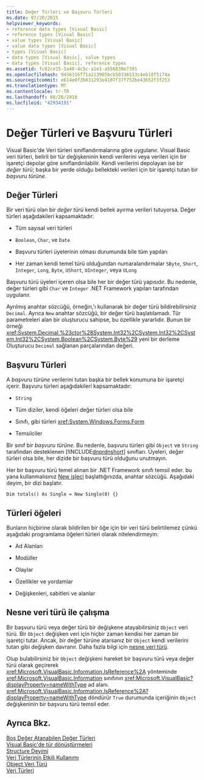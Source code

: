 ```yaml
---
title: Değer Türleri ve Başvuru Türleri
ms.date: 07/20/2015
helpviewer_keywords:
- reference data types [Visual Basic]
- reference types [Visual Basic]
- value types [Visual Basic]
- value data types [Visual Basic]
- types [Visual Basic]
- data types [Visual Basic], value types
- data types [Visual Basic], reference types
ms.assetid: fc82ce15-5a40-4c5c-a1e1-a556830e7391
ms.openlocfilehash: 9456316f71a213905bcb50336533c4e618f5174a
ms.sourcegitcommit: e614e0f3b031293e4107f37f752be43652f3f253
ms.translationtype: MT
ms.contentlocale: tr-TR
ms.lasthandoff: 08/26/2018
ms.locfileid: "42934191"
---
```

# <a name="value-types-and-reference-types"></a>Değer Türleri ve Başvuru Türleri
Visual Basic'de Veri türleri sınıflandırmalarına göre uygulanır. Visual Basic veri türleri, belirli bir tür değişkeninin kendi verilerini veya verileri için bir işaretçi depolar göre sınıflandırılabilir. Kendi verilerini depolayan ise bir *değer türü*; başka bir yerde olduğu bellekteki verileri için bir işaretçi tutan bir *başvuru türüne*.  
  
## <a name="value-types"></a>Değer Türleri  
 Bir veri türü olan bir *değer türü* kendi bellek ayırma verileri tutuyorsa. Değer türleri aşağıdakileri kapsamaktadır:  
  
-   Tüm sayısal veri türleri  
  
-   `Boolean`, `Char`, ve `Date`  
  
-   Başvuru türleri üyelerinin olması durumunda bile tüm yapıları  
  
-   Her zaman kendi temel türü olduğundan numaralandırmalar `SByte`, `Short`, `Integer`, `Long`, `Byte`, `UShort`, `UInteger`, veya `ULong`  
  
 Başvuru türü üyeleri içeren olsa bile her bir değer türü yapısıdır. Bu nedenle, değer türleri gibi `Char` ve `Integer` .NET Framework yapıları tarafından uygulanır.  
  
 Ayrılmış anahtar sözcüğü, örneğin,'ı kullanarak bir değer türü bildirebilirsiniz `Decimal`. Ayrıca `New` anahtar sözcüğü, bir değer türü başlatılamadı. Tür parametreleri alan bir oluşturucu sahipse, bu özellikle yararlıdır. Bunun bir örneği <xref:System.Decimal.%23ctor%28System.Int32%2CSystem.Int32%2CSystem.Int32%2CSystem.Boolean%2CSystem.Byte%29> yeni bir derleme Oluşturucu `Decimal` sağlanan parçalarından değeri.  
  
## <a name="reference-types"></a>Başvuru Türleri  
 A *başvuru türüne* verilerini tutan başka bir bellek konumuna bir işaretçi içerir. Başvuru türleri aşağıdakileri kapsamaktadır:  
  
-   `String`  
  
-   Tüm diziler, kendi öğeleri değer türleri olsa bile  
  
-   Sınıfı, gibi türleri <xref:System.Windows.Forms.Form>  
  
-   Temsilciler  
  
 Bir sınıf bir *başvuru türüne*. Bu nedenle, başvuru türleri gibi `Object` ve `String` tarafından desteklenen [!INCLUDE[dnprdnshort](~/includes/dnprdnshort-md.md)] sınıfları. Üyeleri, değer türleri olsa bile, her dizide bir başvuru türü olduğunu unutmayın.  
  
 Her bir başvuru türü temel alınan bir .NET Framework sınıfı temsil eder. bu yana kullanmalısınız [New işleci](../../../../visual-basic/language-reference/operators/new-operator.md) başlattığınızda, anahtar sözcüğü. Aşağıdaki deyim, bir dizi başlatır.  
  
```  
Dim totals() As Single = New Single(8) {}  
```  
  
## <a name="elements-that-are-not-types"></a>Türleri öğeleri  
 Bunların hiçbirine olarak bildirilen bir öğe için bir veri türü belirtilemez çünkü aşağıdaki programlama öğeleri türleri olarak nitelendirmeyin:  
  
-   Ad Alanları  
  
-   Modüller  
  
-   Olaylar  
  
-   Özellikler ve yordamlar  
  
-   Değişkenleri, sabitleri ve alanlar  
  
## <a name="working-with-the-object-data-type"></a>Nesne veri türü ile çalışma  
 Bir başvuru türü veya değer türü bir değişkene atayabilirsiniz `Object` veri türü. Bir `Object` değişken veri için hiçbir zaman kendisi her zaman bir işaretçi tutar. Ancak, bir değer türüne atarsanız bir `Object` kendi verilerini tutan gibi değişken davranır. Daha fazla bilgi için [nesne veri türü](../../../../visual-basic/language-reference/data-types/object-data-type.md).  
  
 Olup bulabilirsiniz bir `Object` değişkeni hareket bir başvuru türü veya değer türü olarak geçirerek <xref:Microsoft.VisualBasic.Information.IsReference%2A> yönteminde <xref:Microsoft.VisualBasic.Information> sınıfının <xref:Microsoft.VisualBasic?displayProperty=nameWithType> ad alanı. <xref:Microsoft.VisualBasic.Information.IsReference%2A?displayProperty=nameWithType> döndürür `True` durumunda içeriğinin `Object` değişkeninin bir başvuru türü temsil eder.  
  
## <a name="see-also"></a>Ayrıca Bkz.  
 [Boş Değer Atanabilen Değer Türleri](../../../../visual-basic/programming-guide/language-features/data-types/nullable-value-types.md)  
 [Visual Basic'de tür dönüştürmeleri](../../../../visual-basic/programming-guide/language-features/data-types/type-conversions.md)  
 [Structure Deyimi](../../../../visual-basic/language-reference/statements/structure-statement.md)  
 [Veri Türlerinin Etkili Kullanımı](../../../../visual-basic/programming-guide/language-features/data-types/efficient-use-of-data-types.md)  
 [Object Veri Türü](../../../../visual-basic/language-reference/data-types/object-data-type.md)  
 [Veri Türleri](../../../../visual-basic/programming-guide/language-features/data-types/index.md)
